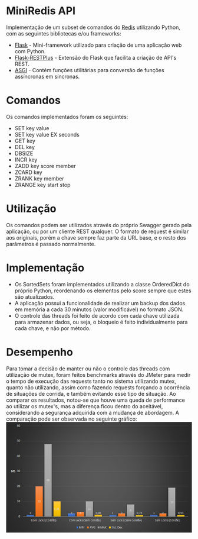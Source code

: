 # MiniRedis API
Implementação de um subset de comandos do [Redis](https://redis.io) utilizando Python, com as seguintes bibliotecas e/ou frameworks:
- [Flask](http://flask.pocoo.org) - Mini-framework utilizado para criação de uma aplicação web com Python.
- [Flask-RESTPlus](https://flask-restplus.readthedocs.io/en/stable/#) - Extensão do Flask que facilita a criação de API's REST.
- [ASGI](https://github.com/django/asgiref/) - Contém funções utilitárias para conversão de funções assíncronas em síncronas.

# Comandos
Os comandos implementados foram os seguintes:
- SET key value
- SET key value EX seconds
- GET key
- DEL key
- DBSIZE
- INCR key
- ZADD key score member
- ZCARD key
- ZRANK key member
- ZRANGE key start stop

# Utilização
Os comandos podem ser utilizados através do próprio Swagger gerado pela aplicação, ou por um cliente REST qualquer. O formato de request é similar aos originais, porém a chave sempre faz parte da URL base, e o resto dos parâmetros é passado normalmente.

# Implementação
- Os SortedSets foram implementados utilizando a classe OrderedDict do próprio Python, reordenando os elementos pelo score sempre que estes são atualizados. 
- A aplicação possui a funcionalidade de realizar um backup dos dados em memória a cada 30 minutos (valor modificável) no formato JSON.
- O controle das threads foi feito de acordo com cada chave utilizada para armazenar dados, ou seja, o bloqueio é feito individualmente para cada chave, e não por método.

# Desempenho
Para tomar a decisão de manter ou não o controle das threads com utilização de mutex, foram feitos benchmarks através do JMeter para medir o tempo de execução das requests tanto no sistema utilizando mutex, quanto não utilizando, assim como fazendo requests forçando a ocorrência de situações de corrida, e também evitando esse tipo de situação. Ao comparar os resultados, notou-se que houve uma queda de performance ao utilizar os mutex's, mas a diferença ficou dentro do aceitável, considerando a segurança adquirida com a mudança de abordagem. A comparação pode ser observada no seguinte gráfico:
![Gráfico de Benchmark](grafico_benchmark.png)
